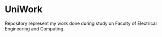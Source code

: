 # UniWork
Repository represent my work done during study on Faculty of Electrical Engineering and Computing.
